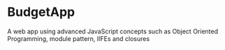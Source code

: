 # BudgetApp
A web app using advanced JavaScript concepts such as Object Oriented Programming, module pattern, IIFEs and closures
